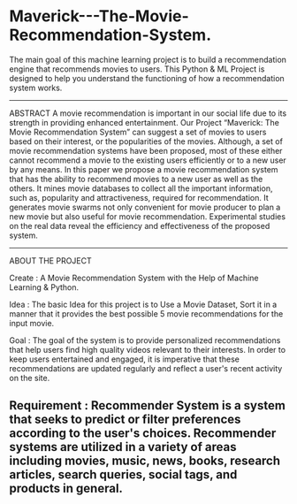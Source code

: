 # Maverick---The-Movie-Recommendation-System.

The main goal of this machine learning project is to build a recommendation engine that recommends movies to users. This Python &amp; ML Project is designed to help you understand the functioning of how a recommendation system works.

--------------------------------------------------------------------------------------------------------------------------------------------------------------------------------------------------------------------------------------------------------------------------------------------------------------------------------------------------------------------------------------------------

ABSTRACT
A movie recommendation is important in our social life due to its strength in providing enhanced entertainment. Our Project “Maverick: The Movie Recommendation System” can suggest a set of movies to users based on their interest, or the popularities of the movies.
Although, a set of movie recommendation systems have been proposed, most of these either cannot recommend a movie to the existing users efficiently or to a new user by any means. In this paper we propose a movie recommendation system that has the ability to recommend movies to a new user as well as the others. 
It mines movie databases to collect all the important information, such as, popularity and attractiveness, required for recommendation. It generates movie swarms not only convenient for movie producer to plan a new movie but also useful for movie recommendation. Experimental studies on the real data reveal the efficiency and effectiveness of the proposed system.

--------------------------------------------------------------------------------------------------------------------------------------------------------------------------------------------------------------------------------------------------------------------------------------------------------------------------------------------------------------------------------------------------
ABOUT THE PROJECT

Create
: A Movie Recommendation System with the Help of Machine Learning & Python. 

Idea
: The basic Idea for this project is to Use a Movie Dataset, Sort it in a manner that it provides the best possible 5 movie recommendations for the input movie. 

Goal
 : The goal of the system is to provide personalized recommendations that help users find high quality videos relevant to their interests. In order to keep users entertained and engaged, it is imperative that these recommendations are updated regularly and reflect a user's recent activity on the site.

Requirement
: Recommender System is a system that seeks to predict or filter preferences according to the user's choices. Recommender systems are utilized in a variety of areas including movies, music, news, books, research articles, search queries, social tags, and products in general.
--------------------------------------------------------------------------------------------------------------------------------------------------------------------------------------------------------------------------------------------------------------------------------------------------------------------------------------------------------------------------------------------------
